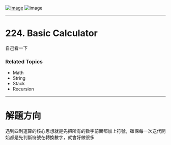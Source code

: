 [![image](https://img.shields.io/badge/Leetcode-Link-blue?logo=leetcode)](https://leetcode.com/problems/basic-calculator/description/)
![image](https://img.shields.io/badge/Difficulty-Hard-red)

---

# 224. Basic Calculator

自己看一下

### Related Topics

- Math
- String
- Stack
- Recursion
  
---

# 解題方向

遇到四則運算的核心思想就是先把所有的數字前面都加上符號，確保每一次迭代開始都是先判斷符號在轉換數字，就會好做很多
